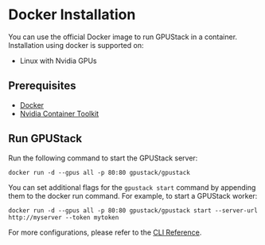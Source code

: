 # Docker Installation

You can use the official Docker image to run GPUStack in a container. Installation using docker is supported on:

- Linux with Nvidia GPUs

## Prerequisites

- [Docker](https://docs.docker.com/get-docker/)
- [Nvidia Container Toolkit](https://docs.nvidia.com/datacenter/cloud-native/container-toolkit/install-guide.html)

## Run GPUStack

Run the following command to start the GPUStack server:

```shell
docker run -d --gpus all -p 80:80 gpustack/gpustack
```

You can set additional flags for the `gpustack start` command by appending them to the docker run command. For example, to start a GPUStack worker:

```shell
docker run -d --gpus all -p 80:80 gpustack/gpustack start --server-url http://myserver --token mytoken
```

For more configurations, please refer to the [CLI Reference](../cli-reference/start.md).
